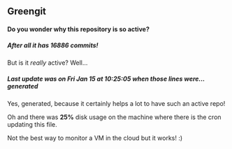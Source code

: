 ## Greengit

#### Do you wonder why this repository is so active?

##### After all it has 16886 commits!

But is it *really* active? Well...

##### Last update was on Fri Jan 15 at 10:25:05 when those lines were... generated

Yes, generated, because it certainly helps a lot to have such an active repo!

Oh and there was **25%** disk usage on the machine
where there is the cron updating this file.

Not the best way to monitor a VM in the cloud but it works! :)
